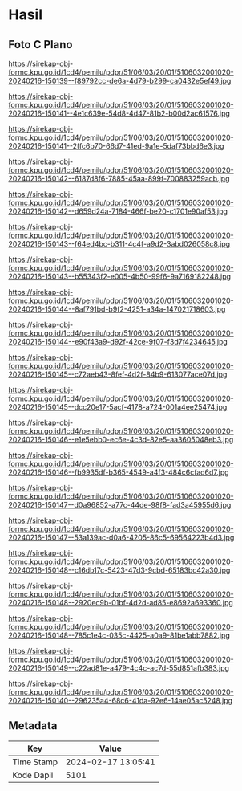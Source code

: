 # Hasil

## Foto C Plano

https://sirekap-obj-formc.kpu.go.id/1cd4/pemilu/pdpr/51/06/03/20/01/5106032001020-20240216-150139--f89792cc-de6a-4d79-b299-ca0432e5ef49.jpg

https://sirekap-obj-formc.kpu.go.id/1cd4/pemilu/pdpr/51/06/03/20/01/5106032001020-20240216-150141--4e1c639e-54d8-4d47-81b2-b00d2ac61576.jpg

https://sirekap-obj-formc.kpu.go.id/1cd4/pemilu/pdpr/51/06/03/20/01/5106032001020-20240216-150141--2ffc6b70-66d7-41ed-9a1e-5daf73bbd6e3.jpg

https://sirekap-obj-formc.kpu.go.id/1cd4/pemilu/pdpr/51/06/03/20/01/5106032001020-20240216-150142--6187d8f6-7885-45aa-899f-700883259acb.jpg

https://sirekap-obj-formc.kpu.go.id/1cd4/pemilu/pdpr/51/06/03/20/01/5106032001020-20240216-150142--d659d24a-7184-466f-be20-c1701e90af53.jpg

https://sirekap-obj-formc.kpu.go.id/1cd4/pemilu/pdpr/51/06/03/20/01/5106032001020-20240216-150143--f64ed4bc-b311-4c4f-a9d2-3abd026058c8.jpg

https://sirekap-obj-formc.kpu.go.id/1cd4/pemilu/pdpr/51/06/03/20/01/5106032001020-20240216-150143--b55343f2-e005-4b50-99f6-9a7169182248.jpg

https://sirekap-obj-formc.kpu.go.id/1cd4/pemilu/pdpr/51/06/03/20/01/5106032001020-20240216-150144--8af791bd-b9f2-4251-a34a-147021718603.jpg

https://sirekap-obj-formc.kpu.go.id/1cd4/pemilu/pdpr/51/06/03/20/01/5106032001020-20240216-150144--e90f43a9-d92f-42ce-9f07-f3d7f4234645.jpg

https://sirekap-obj-formc.kpu.go.id/1cd4/pemilu/pdpr/51/06/03/20/01/5106032001020-20240216-150145--c72aeb43-8fef-4d2f-84b9-613077ace07d.jpg

https://sirekap-obj-formc.kpu.go.id/1cd4/pemilu/pdpr/51/06/03/20/01/5106032001020-20240216-150145--dcc20e17-5acf-4178-a724-001a4ee25474.jpg

https://sirekap-obj-formc.kpu.go.id/1cd4/pemilu/pdpr/51/06/03/20/01/5106032001020-20240216-150146--e1e5ebb0-ec6e-4c3d-82e5-aa3605048eb3.jpg

https://sirekap-obj-formc.kpu.go.id/1cd4/pemilu/pdpr/51/06/03/20/01/5106032001020-20240216-150146--fb9935df-b365-4549-a4f3-484c6cfad6d7.jpg

https://sirekap-obj-formc.kpu.go.id/1cd4/pemilu/pdpr/51/06/03/20/01/5106032001020-20240216-150147--d0a96852-a77c-44de-98f8-fad3a45955d6.jpg

https://sirekap-obj-formc.kpu.go.id/1cd4/pemilu/pdpr/51/06/03/20/01/5106032001020-20240216-150147--53a139ac-d0a6-4205-86c5-69564223b4d3.jpg

https://sirekap-obj-formc.kpu.go.id/1cd4/pemilu/pdpr/51/06/03/20/01/5106032001020-20240216-150148--c16db17c-5423-47d3-9cbd-65183bc42a30.jpg

https://sirekap-obj-formc.kpu.go.id/1cd4/pemilu/pdpr/51/06/03/20/01/5106032001020-20240216-150148--2920ec9b-01bf-4d2d-ad85-e8692a693360.jpg

https://sirekap-obj-formc.kpu.go.id/1cd4/pemilu/pdpr/51/06/03/20/01/5106032001020-20240216-150148--785c1e4c-035c-4425-a0a9-81be1abb7882.jpg

https://sirekap-obj-formc.kpu.go.id/1cd4/pemilu/pdpr/51/06/03/20/01/5106032001020-20240216-150149--c22ad81e-a479-4c4c-ac7d-55d851afb383.jpg

https://sirekap-obj-formc.kpu.go.id/1cd4/pemilu/pdpr/51/06/03/20/01/5106032001020-20240216-150140--296235a4-68c6-41da-92e6-14ae05ac5248.jpg


## Metadata

| Key        | Value               |
| ---------- | ------------------- |
| Time Stamp | 2024-02-17 13:05:41 |
| Kode Dapil | 5101                |



